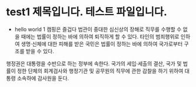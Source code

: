 # test1 제목입니다. 테스트 파일입니다.

* hello world 1
캠핑은 즐겁다
법관이 중대한 심신상의 장해로 직무를 수행할 수 없을 때에는 법률이 정하는 바에 의하여 퇴직하게 할 수 있다. 타인의 범죄행위로 인하여 생명·신체에 대한 피해를 받은 국민은 법률이 정하는 바에 의하여 국가로부터 구조를 받을 수 있다.

행정권은 대통령을 수반으로 하는 정부에 속한다. 국가의 세입·세출의 결산, 국가 및 법률이 정한 단체의 회계검사와 행정기관 및 공무원의 직무에 관한 감찰을 하기 위하여 대통령 소속하에 감사원을 둔다.